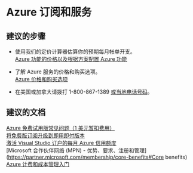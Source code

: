 <properties
    pageTitle="Azure 订阅和服务"
    description="Azure 订阅和服务"
    service="azure-billing"
    resource="billing"
    authors="jlian"
    displayOrder=""
    selfHelpType="generic"
    supportTopicIds="32549152"
    resourceTags=""
    productPesIds="15659"
    cloudEnvironments="public"
/>


# <a name="azure-subscriptions-and-services"></a>Azure 订阅和服务

## <a name="recommended-steps"></a>**建议的步骤**

* 使用我们的定价计算器估算你的预期每月帐单开支。<br>
[Azure 功能的价格以及根据方案配置 Azure 功能](https://azure.microsoft.com/pricing/calculator/)

* 了解 Azure 服务的价格和购买选项。<br>
[Azure 价格和购买选项](https://azure.microsoft.com/pricing/)

* 在美国或加拿大请拨打 1-800-867-1389 [或当地电话号码](https://azure.microsoft.com/overview/sales-number/)。 <br>

## <a name="recommended-documents"></a>**建议的文档**

[Azure 免费试用版常见问题（1 美元暂扣费用）](https://azure.microsoft.com/pricing/free-trial-faq/)<br>
[将免费版订阅升级到即用即付版本](https://azure.microsoft.com/documentation/articles/billing-upgrade-azure-subscription/)<br>
[激活 Visual Studio 订户的每月 Azure 信用额度](https://azure.microsoft.com/pricing/member-offers/msdn-benefits/)<br>
[Microsoft 合作伙伴网络 (MPN) - 优势、要求、注册和管理](https://partner.microsoft.com/membership/core-benefits#Core benefits)<br>
[Azure 计费和成本管理入门](https://docs.microsoft.com/azure/billing/billing-getting-started)


<!--HONumber=Dec16_HO4-->


